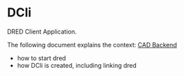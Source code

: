 # DCli

DRED Client Application. 

The following document explains the context: [CAD Backend](https://docs.google.com/document/d/1HjHFWo6EZDV1vfE2gyRxnRd4K7gJ1DWXBBN11CdI9nQ/edit?usp=sharing)
- how to start dred
- how DCli is created, including linking dred 